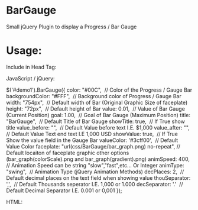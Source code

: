 BarGauge
========

Small jQuery Plugin to display a Progress / Bar Gauge


Usage:
======

Include in Head Tag:

<script type="text/javascript" src="http://code.jquery.com/jquery-latest.min.js"></script>
<script type="text/javascript" src="http://code.jquery.com/ui/1.10.4/jquery-ui.min.js"></script>
<script type="text/javascript" src="js/jquery.BarGauge.js"></script>


JavaScript / jQuery:

$('#demo1').BarGauge({
	color: "#00C", 			// Color of the Progress / Gauge Bar 
	backgroundColor: "#FFF", 	// Background color of Progress / Gauge Bar
	width: "754px", 		// Default width of Bar (Original Graphic Size of faceplate)
	height: "72px", 		// Default height of Bar
	value: 0.01, 			// Value of Bar Gauge (Current Position)
	goal: 1.00, 			// Goal of Bar Gauge (Maximum Position)
	title: "BarGauge", 		// Default Title of Bar Gauge
	showTitle: true, 		// If True show title
	value_before: "", 		// Default Value before text I.E. $1,000
	value_after: "", 		// Default Value Text end text I.E 1,000 USD
	showValue: true, 		// If True Show the value field in the Gauge Bar
	valueColor: '#3cff00', 		// Default Value Color 
	faceplate: "url(css/BarGauge/bar_graph.png) no-repeat", // Default locaiton of faceplate graphic other options (bar_graph(colorScale).png and bar_graph(gradient).png)
	animSpeed: 400, 		// Animation Speed can be string "slow","fast",etc... Or Integer
	animType: "swing", 		// Animation Type (jQuery Animation Methods)
	decPlaces: 2, 			// Default decimal places on the text field when showing value
	thouSeparator: ',', 		// Default Thousands seperator I.E. 1,000 or 1.000
	decSeparator: '.' 		// Default Decimal Separator I.E. 0.001 or 0,001
}); 


HTML:

<div id="demo1" class="barGauge_container" ></div> 
